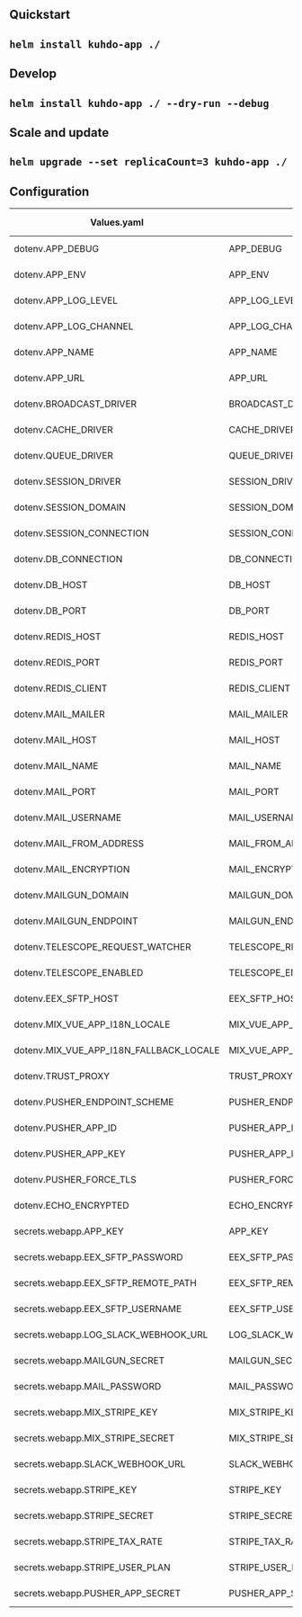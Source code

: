 ## Quickstart  
``helm install kuhdo-app ./ ``  
---

## Develop  
``helm install kuhdo-app ./ --dry-run --debug``  
---

## Scale and update

``helm upgrade --set replicaCount=3 kuhdo-app ./``  
---

## Configuration 
| Values.yaml | .env     | default value |
| ------------|----------|-----------|
| dotenv.APP_DEBUG  | APP_DEBUG | default value | 
| dotenv.APP_ENV  | APP_ENV | default value | 
| dotenv.APP_LOG_LEVEL  | APP_LOG_LEVEL | default value | 
| dotenv.APP_LOG_CHANNEL  | APP_LOG_CHANNEL | default value | 
| dotenv.APP_NAME  | APP_NAME | default value | 
| dotenv.APP_URL  | APP_URL | default value | 
| dotenv.BROADCAST_DRIVER  | BROADCAST_DRIVER | default value | 
| dotenv.CACHE_DRIVER  | CACHE_DRIVER | default value | 
| dotenv.QUEUE_DRIVER  | QUEUE_DRIVER | default value | 
| dotenv.SESSION_DRIVER  | SESSION_DRIVER | default value | 
| dotenv.SESSION_DOMAIN  | SESSION_DOMAIN | default value | 
| dotenv.SESSION_CONNECTION  | SESSION_CONNECTION | default value | 
| dotenv.DB_CONNECTION  | DB_CONNECTION | default value | 
| dotenv.DB_HOST  | DB_HOST | default value | 
| dotenv.DB_PORT  | DB_PORT | default value | 
| dotenv.REDIS_HOST  | REDIS_HOST | default value | 
| dotenv.REDIS_PORT  | REDIS_PORT | default value | 
| dotenv.REDIS_CLIENT  | REDIS_CLIENT | default value | 
| dotenv.MAIL_MAILER  | MAIL_MAILER | default value | 
| dotenv.MAIL_HOST  | MAIL_HOST | default value | 
| dotenv.MAIL_NAME  | MAIL_NAME | default value | 
| dotenv.MAIL_PORT  | MAIL_PORT | default value | 
| dotenv.MAIL_USERNAME  | MAIL_USERNAME | default value | 
| dotenv.MAIL_FROM_ADDRESS  | MAIL_FROM_ADDRESS | default value | 
| dotenv.MAIL_ENCRYPTION  | MAIL_ENCRYPTION | default value | 
| dotenv.MAILGUN_DOMAIN  | MAILGUN_DOMAIN | default value | 
| dotenv.MAILGUN_ENDPOINT  | MAILGUN_ENDPOINT | default value | 
| dotenv.TELESCOPE_REQUEST_WATCHER  | TELESCOPE_REQUEST_WATCHER | default value | 
| dotenv.TELESCOPE_ENABLED  | TELESCOPE_ENABLED | default value | 
| dotenv.EEX_SFTP_HOST  | EEX_SFTP_HOST | default value | 
| dotenv.MIX_VUE_APP_I18N_LOCALE  | MIX_VUE_APP_I18N_LOCALE | default value | 
| dotenv.MIX_VUE_APP_I18N_FALLBACK_LOCALE  | MIX_VUE_APP_I18N_FALLBACK_LOCALE | default value | 
| dotenv.TRUST_PROXY  | TRUST_PROXY | default value | 
| dotenv.PUSHER_ENDPOINT_SCHEME  | PUSHER_ENDPOINT_SCHEME | default value | 
| dotenv.PUSHER_APP_ID  | PUSHER_APP_ID | default value | 
| dotenv.PUSHER_APP_KEY  | PUSHER_APP_KEY | default value | 
| dotenv.PUSHER_FORCE_TLS  | PUSHER_FORCE_TLS | default value | 
| dotenv.ECHO_ENCRYPTED  | ECHO_ENCRYPTED | default value | 
| secrets.webapp.APP_KEY | APP_KEY | default value |
| secrets.webapp.EEX_SFTP_PASSWORD | EEX_SFTP_PASSWORD | default value |
| secrets.webapp.EEX_SFTP_REMOTE_PATH | EEX_SFTP_REMOTE_PATH | default value |
| secrets.webapp.EEX_SFTP_USERNAME | EEX_SFTP_USERNAME | default value |
| secrets.webapp.LOG_SLACK_WEBHOOK_URL | LOG_SLACK_WEBHOOK_URL | default value |
| secrets.webapp.MAILGUN_SECRET | MAILGUN_SECRET | default value |
| secrets.webapp.MAIL_PASSWORD | MAIL_PASSWORD | default value |
| secrets.webapp.MIX_STRIPE_KEY | MIX_STRIPE_KEY | default value |
| secrets.webapp.MIX_STRIPE_SECRET | MIX_STRIPE_SECRET | default value |
| secrets.webapp.SLACK_WEBHOOK_URL | SLACK_WEBHOOK_URL | default value |
| secrets.webapp.STRIPE_KEY | STRIPE_KEY | default value |
| secrets.webapp.STRIPE_SECRET | STRIPE_SECRET | default value |
| secrets.webapp.STRIPE_TAX_RATE | STRIPE_TAX_RATE | default value |
| secrets.webapp.STRIPE_USER_PLAN | STRIPE_USER_PLAN | default value |
| secrets.webapp.PUSHER_APP_SECRET | PUSHER_APP_SECRET | default value |